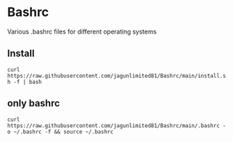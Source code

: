 # Bashrc
Various .bashrc files for different operating systems
## Install
```curl https://raw.githubusercontent.com/jagunlimited81/Bashrc/main/install.sh -f | bash```

## only bashrc
```curl https://raw.githubusercontent.com/jagunlimited81/Bashrc/main/.bashrc -o ~/.bashrc -f && source ~/.bashrc```
